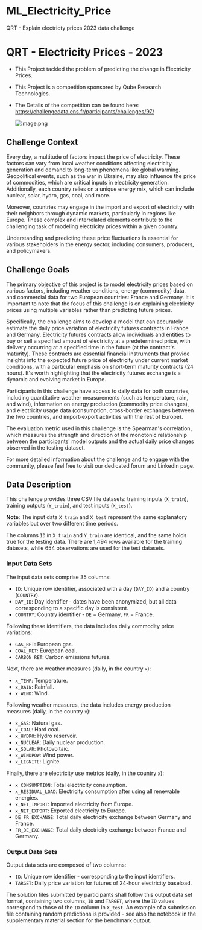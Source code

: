 # ML_Electricity_Price
QRT - Explain electricty prices 2023 data challenge

# QRT - Electricity Prices - 2023

- This Project tackled the problem of predicting the change in Electricity Prices.
- This Project is a competition sponsored by Qube Research Technologies.
- The Details of the competition can be found here: https://challengedata.ens.fr/participants/challenges/97/


  ![image.png](GlobalPosition.png)


## Challenge Context

Every day, a multitude of factors impact the price of electricity. These factors can vary from local weather conditions affecting electricity generation and demand to long-term phenomena like global warming. Geopolitical events, such as the war in Ukraine, may also influence the price of commodities, which are critical inputs in electricity generation. Additionally, each country relies on a unique energy mix, which can include nuclear, solar, hydro, gas, coal, and more.

Moreover, countries may engage in the import and export of electricity with their neighbors through dynamic markets, particularly in regions like Europe. These complex and interrelated elements contribute to the challenging task of modeling electricity prices within a given country.

Understanding and predicting these price fluctuations is essential for various stakeholders in the energy sector, including consumers, producers, and policymakers.

## Challenge Goals

The primary objective of this project is to model electricity prices based on various factors, including weather conditions, energy (commodity) data, and commercial data for two European countries: France and Germany. It is important to note that the focus of this challenge is on explaining electricity prices using multiple variables rather than predicting future prices.

Specifically, the challenge aims to develop a model that can accurately estimate the daily price variation of electricity futures contracts in France and Germany. Electricity futures contracts allow individuals and entities to buy or sell a specified amount of electricity at a predetermined price, with delivery occurring at a specified time in the future (at the contract's maturity). These contracts are essential financial instruments that provide insights into the expected future price of electricity under current market conditions, with a particular emphasis on short-term maturity contracts (24 hours). It's worth highlighting that the electricity futures exchange is a dynamic and evolving market in Europe.

Participants in this challenge have access to daily data for both countries, including quantitative weather measurements (such as temperature, rain, and wind), information on energy production (commodity price changes), and electricity usage data (consumption, cross-border exchanges between the two countries, and import-export activities with the rest of Europe).

The evaluation metric used in this challenge is the Spearman's correlation, which measures the strength and direction of the monotonic relationship between the participants' model outputs and the actual daily price changes observed in the testing dataset.

For more detailed information about the challenge and to engage with the community, please feel free to visit our dedicated forum and LinkedIn page.

## Data Description

This challenge provides three CSV file datasets: training inputs (`X_train`), training outputs (`Y_train`), and test inputs (`X_test`).

**Note**: The input data `X_train` and `X_test` represent the same explanatory variables but over two different time periods.

The columns `ID` in `X_train` and `Y_train` are identical, and the same holds true for the testing data. There are 1,494 rows available for the training datasets, while 654 observations are used for the test datasets.

### Input Data Sets

The input data sets comprise 35 columns:

- `ID`: Unique row identifier, associated with a day (`DAY_ID`) and a country (`COUNTRY`).
- `DAY_ID`: Day identifier - dates have been anonymized, but all data corresponding to a specific day is consistent.
- `COUNTRY`: Country identifier - `DE` = Germany, `FR` = France.

Following these identifiers, the data includes daily commodity price variations:

- `GAS_RET`: European gas.
- `COAL_RET`: European coal.
- `CARBON_RET`: Carbon emissions futures.

Next, there are weather measures (daily, in the country `x`):

- `x_TEMP`: Temperature.
- `x_RAIN`: Rainfall.
- `x_WIND`: Wind.

Following weather measures, the data includes energy production measures (daily, in the country `x`):

- `x_GAS`: Natural gas.
- `x_COAL`: Hard coal.
- `x_HYDRO`: Hydro reservoir.
- `x_NUCLEAR`: Daily nuclear production.
- `x_SOLAR`: Photovoltaic.
- `x_WINDPOW`: Wind power.
- `x_LIGNITE`: Lignite.

Finally, there are electricity use metrics (daily, in the country `x`):

- `x_CONSUMPTION`: Total electricity consumption.
- `x_RESIDUAL_LOAD`: Electricity consumption after using all renewable energies.
- `x_NET_IMPORT`: Imported electricity from Europe.
- `x_NET_EXPORT`: Exported electricity to Europe.
- `DE_FR_EXCHANGE`: Total daily electricity exchange between Germany and France.
- `FR_DE_EXCHANGE`: Total daily electricity exchange between France and Germany.

### Output Data Sets

Output data sets are composed of two columns:

- `ID`: Unique row identifier - corresponding to the input identifiers.
- `TARGET`: Daily price variation for futures of 24-hour electricity baseload.

The solution files submitted by participants shall follow this output data set format, containing two columns, `ID` and `TARGET`, where the `ID` values correspond to those of the `ID` column in `X_test`. An example of a submission file containing random predictions is provided - see also the notebook in the supplementary material section for the benchmark output.
